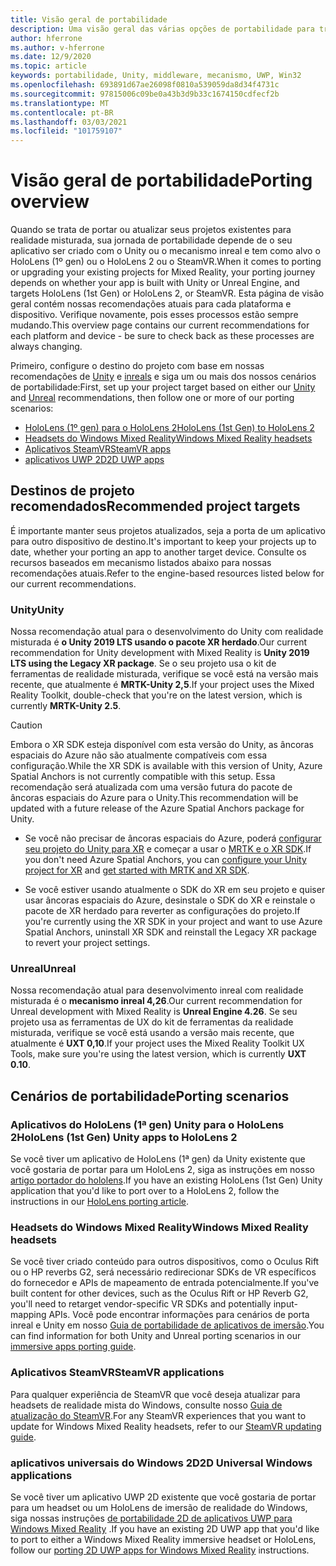 ```yaml
---
title: Visão geral de portabilidade
description: Uma visão geral das várias opções de portabilidade para trazer os aplicativos existentes para a realidade misturada para o HoloLens e o VR.
author: hferrone
ms.author: v-hferrone
ms.date: 12/9/2020
ms.topic: article
keywords: portabilidade, Unity, middleware, mecanismo, UWP, Win32
ms.openlocfilehash: 693891d67ae26098f0810a539059da8d34f4731c
ms.sourcegitcommit: 97815006c09be0a43b3d9b33c1674150cdfecf2b
ms.translationtype: MT
ms.contentlocale: pt-BR
ms.lasthandoff: 03/03/2021
ms.locfileid: "101759107"
---
```

# <a name="porting-overview"></a><span data-ttu-id="be525-104">Visão geral de portabilidade</span><span class="sxs-lookup"><span data-stu-id="be525-104">Porting overview</span></span>

<span data-ttu-id="be525-105">Quando se trata de portar ou atualizar seus projetos existentes para realidade misturada, sua jornada de portabilidade depende de o seu aplicativo ser criado com o Unity ou o mecanismo inreal e tem como alvo o HoloLens (1º gen) ou o HoloLens 2 ou o SteamVR.</span><span class="sxs-lookup"><span data-stu-id="be525-105">When it comes to porting or upgrading your existing projects for Mixed Reality, your porting journey depends on whether your app is built with Unity or Unreal Engine, and targets HoloLens (1st Gen) or HoloLens 2, or SteamVR.</span></span> <span data-ttu-id="be525-106">Esta página de visão geral contém nossas recomendações atuais para cada plataforma e dispositivo. Verifique novamente, pois esses processos estão sempre mudando.</span><span class="sxs-lookup"><span data-stu-id="be525-106">This overview page contains our current recommendations for each platform and device - be sure to check back as these processes are always changing.</span></span>

<span data-ttu-id="be525-107">Primeiro, configure o destino do projeto com base em nossas recomendações de [Unity](#unity) e [inreals](#unreal) e siga um ou mais dos nossos cenários de portabilidade:</span><span class="sxs-lookup"><span data-stu-id="be525-107">First, set up your project target based on either our [Unity](#unity) and [Unreal](#unreal) recommendations, then follow one or more of our porting scenarios:</span></span>

- [<span data-ttu-id="be525-108">HoloLens (1º gen) para o HoloLens 2</span><span class="sxs-lookup"><span data-stu-id="be525-108">HoloLens (1st Gen) to HoloLens 2</span></span>](#hololens-1st-gen-unity-apps-to-hololens-2)
- [<span data-ttu-id="be525-109">Headsets do Windows Mixed Reality</span><span class="sxs-lookup"><span data-stu-id="be525-109">Windows Mixed Reality headsets</span></span>](#windows-mixed-reality-headsets)
- [<span data-ttu-id="be525-110">Aplicativos SteamVR</span><span class="sxs-lookup"><span data-stu-id="be525-110">SteamVR apps</span></span>](#steamvr-applications)
- [<span data-ttu-id="be525-111">aplicativos UWP 2D</span><span class="sxs-lookup"><span data-stu-id="be525-111">2D UWP apps</span></span>](#2d-universal-windows-applications)

## <a name="recommended-project-targets"></a><span data-ttu-id="be525-112">Destinos de projeto recomendados</span><span class="sxs-lookup"><span data-stu-id="be525-112">Recommended project targets</span></span>

<span data-ttu-id="be525-113">É importante manter seus projetos atualizados, seja a porta de um aplicativo para outro dispositivo de destino.</span><span class="sxs-lookup"><span data-stu-id="be525-113">It's important to keep your projects up to date, whether your porting an app to another target device.</span></span> <span data-ttu-id="be525-114">Consulte os recursos baseados em mecanismo listados abaixo para nossas recomendações atuais.</span><span class="sxs-lookup"><span data-stu-id="be525-114">Refer to the engine-based resources listed below for our current recommendations.</span></span>

### <a name="unity"></a><span data-ttu-id="be525-115">Unity</span><span class="sxs-lookup"><span data-stu-id="be525-115">Unity</span></span>

<span data-ttu-id="be525-116">Nossa recomendação atual para o desenvolvimento do Unity com realidade misturada é **o Unity 2019 LTS usando o pacote XR herdado**.</span><span class="sxs-lookup"><span data-stu-id="be525-116">Our current recommendation for Unity development with Mixed Reality is **Unity 2019 LTS using the Legacy XR package**.</span></span> <span data-ttu-id="be525-117">Se o seu projeto usa o kit de ferramentas de realidade misturada, verifique se você está na versão mais recente, que atualmente é **MRTK-Unity 2,5**.</span><span class="sxs-lookup"><span data-stu-id="be525-117">If your project uses the Mixed Reality Toolkit, double-check that you're on the latest version, which is currently **MRTK-Unity 2.5**.</span></span>

> [!CAUTION]
> <span data-ttu-id="be525-118">Embora o XR SDK esteja disponível com esta versão do Unity, as âncoras espaciais do Azure não são atualmente compatíveis com essa configuração.</span><span class="sxs-lookup"><span data-stu-id="be525-118">While the XR SDK is available with this version of Unity, Azure Spatial Anchors is not currently compatible with this setup.</span></span> <span data-ttu-id="be525-119">Essa recomendação será atualizada com uma versão futura do pacote de âncoras espaciais do Azure para o Unity.</span><span class="sxs-lookup"><span data-stu-id="be525-119">This recommendation will be updated with a future release of the Azure Spatial Anchors package for Unity.</span></span> 
> 
> * <span data-ttu-id="be525-120">Se você não precisar de âncoras espaciais do Azure, poderá [configurar seu projeto do Unity para XR](https://docs.unity3d.com/Manual/configuring-project-for-xr.html) e começar a usar o [MRTK e o XR SDK](https://docs.microsoft.com/windows/mixed-reality/mrtk-docs/configuration/getting-started-with-mrtk-and-xrsdk.md).</span><span class="sxs-lookup"><span data-stu-id="be525-120">If you don't need Azure Spatial Anchors, you can [configure your Unity project for XR](https://docs.unity3d.com/Manual/configuring-project-for-xr.html) and [get started with MRTK and XR SDK](https://docs.microsoft.com/windows/mixed-reality/mrtk-docs/configuration/getting-started-with-mrtk-and-xrsdk.md).</span></span>
> 
> * <span data-ttu-id="be525-121">Se você estiver usando atualmente o SDK do XR em seu projeto e quiser usar âncoras espaciais do Azure, desinstale o SDK do XR e reinstale o pacote de XR herdado para reverter as configurações do projeto.</span><span class="sxs-lookup"><span data-stu-id="be525-121">If you're currently using the XR SDK in your project and want to use Azure Spatial Anchors, uninstall XR SDK and reinstall the Legacy XR package to revert your project settings.</span></span>


### <a name="unreal"></a><span data-ttu-id="be525-122">Unreal</span><span class="sxs-lookup"><span data-stu-id="be525-122">Unreal</span></span> 

<span data-ttu-id="be525-123">Nossa recomendação atual para desenvolvimento inreal com realidade misturada é o **mecanismo inreal 4,26**.</span><span class="sxs-lookup"><span data-stu-id="be525-123">Our current recommendation for Unreal development with Mixed Reality is **Unreal Engine 4.26**.</span></span> <span data-ttu-id="be525-124">Se seu projeto usa as ferramentas de UX do kit de ferramentas da realidade misturada, verifique se você está usando a versão mais recente, que atualmente é **UXT 0,10**.</span><span class="sxs-lookup"><span data-stu-id="be525-124">If your project uses the Mixed Reality Toolkit UX Tools, make sure you're using the latest version, which is currently **UXT 0.10**.</span></span>

## <a name="porting-scenarios"></a><span data-ttu-id="be525-125">Cenários de portabilidade</span><span class="sxs-lookup"><span data-stu-id="be525-125">Porting scenarios</span></span>

### <a name="hololens-1st-gen-unity-apps-to-hololens-2"></a><span data-ttu-id="be525-126">Aplicativos do HoloLens (1ª gen) Unity para o HoloLens 2</span><span class="sxs-lookup"><span data-stu-id="be525-126">HoloLens (1st Gen) Unity apps to HoloLens 2</span></span>

<span data-ttu-id="be525-127">Se você tiver um aplicativo de HoloLens (1ª gen) da Unity existente que você gostaria de portar para um HoloLens 2, siga as instruções em nosso [artigo portador do hololens](./porting-hl1-hl2.md).</span><span class="sxs-lookup"><span data-stu-id="be525-127">If you have an existing HoloLens (1st Gen) Unity application that you'd like to port over to a HoloLens 2, follow the instructions in our [HoloLens porting article](./porting-hl1-hl2.md).</span></span>

### <a name="windows-mixed-reality-headsets"></a><span data-ttu-id="be525-128">Headsets do Windows Mixed Reality</span><span class="sxs-lookup"><span data-stu-id="be525-128">Windows Mixed Reality headsets</span></span>

<span data-ttu-id="be525-129">Se você tiver criado conteúdo para outros dispositivos, como o Oculus Rift ou o HP reverbs G2, será necessário redirecionar SDKs de VR específicos do fornecedor e APIs de mapeamento de entrada potencialmente.</span><span class="sxs-lookup"><span data-stu-id="be525-129">If you've built content for other devices, such as the Oculus Rift or HP Reverb G2, you'll need to retarget vendor-specific VR SDKs and potentially input-mapping APIs.</span></span> <span data-ttu-id="be525-130">Você pode encontrar informações para cenários de porta inreal e Unity em nosso [Guia de portabilidade de aplicativos de imersão](porting-guides.md).</span><span class="sxs-lookup"><span data-stu-id="be525-130">You can find information for both Unity and Unreal porting scenarios in our [immersive apps porting guide](porting-guides.md).</span></span>

### <a name="steamvr-applications"></a><span data-ttu-id="be525-131">Aplicativos SteamVR</span><span class="sxs-lookup"><span data-stu-id="be525-131">SteamVR applications</span></span>

<span data-ttu-id="be525-132">Para qualquer experiência de SteamVR que você deseja atualizar para headsets de realidade mista do Windows, consulte nosso [Guia de atualização do SteamVR](updating-your-steamvr-application-for-windows-mixed-reality.md).</span><span class="sxs-lookup"><span data-stu-id="be525-132">For any SteamVR experiences that you want to update for Windows Mixed Reality headsets, refer to our [SteamVR updating guide](updating-your-steamvr-application-for-windows-mixed-reality.md).</span></span>

### <a name="2d-universal-windows-applications"></a><span data-ttu-id="be525-133">aplicativos universais do Windows 2D</span><span class="sxs-lookup"><span data-stu-id="be525-133">2D Universal Windows applications</span></span>

<span data-ttu-id="be525-134">Se você tiver um aplicativo UWP 2D existente que você gostaria de portar para um headset ou um HoloLens de imersão de realidade do Windows, siga nossas instruções [de portabilidade 2D de aplicativos UWP para Windows Mixed Reality](building-2d-apps.md) .</span><span class="sxs-lookup"><span data-stu-id="be525-134">If you have an existing 2D UWP app that you'd like to port to either a Windows Mixed Reality immersive headset or HoloLens, follow our [porting 2D UWP apps for Windows Mixed Reality](building-2d-apps.md) instructions.</span></span>